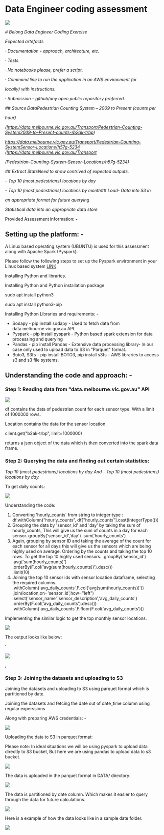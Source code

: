 # Data Engineer coding assessment

![](RackMultipart20211003-4-1676fh5_html_acc990f5d2117d5e.gif)

_# Belong Data Engineer Coding Exercise_

_Expected artefacts_

_· Documentation - approach, architecture, etc._

_· Tests._

_· No notebooks please, prefer a script._

_· Command line to run the application in an AWS environment (or_

_locally) with instructions._

_· Submission - github/any open public repository preferred._

_## Source DataPedestrian Counting System – 2009 to Present (counts per_

_hour)_

_(https://data.melbourne.vic.gov.au/Transport/Pedestrian-Counting-System2009-to-Present-counts-/b2ak-trbp)_

_https://data.melbourne.vic.gov.au/Transport/Pedestrian-Counting-SystemSensor-Locations/h57g-5234 (https://data.melbourne.vic.gov.au/Transport_

_/Pedestrian-Counting-System-Sensor-Locations/h57g-5234)_

_## Extract StatsNeed to show contrived of expected outputs._

_- Top 10 (most pedestrians) locations by day_

_- Top 10 (most pedestrians) locations by month## Load- Data into S3 in_

_an appropriate format for future querying_

_Statistical data into an appropriate data store_

Provided Assessment information: **-**

## Setting up the platform: -

A Linux based operating system (UBUNTU) is used for this assessment along with Apache Spark (Pyspark).

Please follow the following steps to set up the Pyspark environment in your Linux based system [LINK](https://towardsdatascience.com/installing-pyspark-with-java-8-on-ubuntu-18-04-6a9dea915b5b)

Installing Python and libraries.

Installing Python and Python installation package

sudo apt install python3

sudo apt install python3-pip

Installing Python Libraries and requirements: -

- Sodapy - pip install sodapy - Used to fetch data from data.melbourne.vic.gov.au API
- Pyspark - pip install pyspark - Python based spark extension for data processing and querying
- Pandas - pip install Pandas - Extensive data processing library- In our case only used to upload data to S3 in &quot;Parquet&quot; format.
- Boto3, S3fs - pip install BOTO3, pip install s3fs - AWS libraries to access s3 and s3 file systems.

## Understanding the code and approach: -

### Step 1: Reading data from &quot;data.melbourne.vic.gov.au&quot; API

![](RackMultipart20211003-4-1676fh5_html_fba1c7ea57c2fe30.png)

df contains the data of pedestrian count for each sensor type. With a limit of 1000000 rows.

Location contains the data for the sensor location.

client.get(&quot;b2ak-trbp&quot;, limit=1000000)

returns a json object of the data which is then converted into the spark data frame.

### Step 2: Querying the data and finding out certain statistics:

_Top 10 (most pedestrians) locations by day And - Top 10 (most pedestrians) locations by day._

To get daily counts:

![](RackMultipart20211003-4-1676fh5_html_da598b441185d01e.png)

Understanding the code:

1. Converting &#39;hourly\_counts&#39; from string to integer type :
df.withColumn(&quot;hourly\_counts&quot;, df[&quot;hourly\_counts&quot;].cast(IntegerType()))
2. Grouping the data by &#39;sensor\_id&#39; and &#39;day&#39; by taking the sum of hourly\_counts, This will give us the sum of counts in a day for each sensor.
groupBy(&#39;sensor\_id&#39;,&#39;day&#39;) .sum(&#39;hourly\_counts&#39;)
3. Again, grouping by sensor ID and taking the average of the count for each sensor for all days this will give us the sensors which are being highly used on average. Ordering by the counts and taking the top 10 rows. To get the top 10 highly used sensors.
.groupBy(&#39;sensor\_id&#39;)\
 .avg(&#39;sum(hourly\_counts)&#39;)\
 .orderBy(F.col(&#39;avg(sum(hourly\_counts))&#39;).desc())\
 .limit(10)
4. Joining the top 10 sensor ids with sensor location dataframe, selecting the required columns.
.withColumn(&#39;avg\_daily\_counts&#39;,F.col(&#39;avg(sum(hourly\_counts))&#39;))\
 .join(location,on=&#39;sensor\_id&#39;,how=&quot;left&quot;)\
 .select(&#39;sensor\_name&#39;,&#39;sensor\_description&#39;,&#39;avg\_daily\_counts&#39;)\
 .orderBy(F.col(&#39;avg\_daily\_counts&#39;).desc())\
 .withColumn(&#39;avg\_daily\_counts&#39;,F.floor(F.col(&#39;avg\_daily\_counts&#39;)))

Implementing the similar logic to get the top monthly sensor locations.

![](RackMultipart20211003-4-1676fh5_html_372591e18f1124fa.png)

The output looks like below:

&#39;

![](RackMultipart20211003-4-1676fh5_html_24020a6728a3a566.png)

,

### Step 3: Joining the datasets and uploading to S3

Joining the datasets and uploading to S3 using parquet format which is partitioned by date.

Joining the datasets and fetcing the date out of date\_time column using regular experssions

Along with preparing AWS credentials: -

![](RackMultipart20211003-4-1676fh5_html_14533898af646774.png)

Uploading the data to S3 in parquet format:

Please note: In ideal situations we will be using pyspark to upload data directly to S3 bucket, But here we are using pandas to upload data to s3 bucket.

![](RackMultipart20211003-4-1676fh5_html_c6ba3bd2f4619515.png)

The data is uploaded in the parquet format in DATA/ directory:

![](RackMultipart20211003-4-1676fh5_html_76af21a28ec10e4.png)

The data is partitioned by date column. Which makes it easier to query through the data for future calculations.

![](RackMultipart20211003-4-1676fh5_html_d6c0f46fdd86108.png)

Here is a example of how the data looks like in a sample date folder.

![](RackMultipart20211003-4-1676fh5_html_60c6e6a2785cad27.png)

